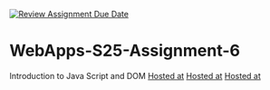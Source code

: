 [![Review Assignment Due Date](https://classroom.github.com/assets/deadline-readme-button-22041afd0340ce965d47ae6ef1cefeee28c7c493a6346c4f15d667ab976d596c.svg)](https://classroom.github.com/a/URRZ2TIg)
# WebApps-S25-Assignment-6
Introduction to Java Script and DOM
[Hosted at]( https://44-563-webapps-s25.github.io/44563-webapps-s25-assignment6-prudhvichigurupati/city.html)
[Hosted at]( https://44-563-webapps-s25.github.io/44563-webapps-s25-assignment6-prudhvichigurupati/discount.html)
[Hosted at]( https://44-563-webapps-s25.github.io/44563-webapps-s25-assignment6-prudhvichigurupati/dinner.html)
